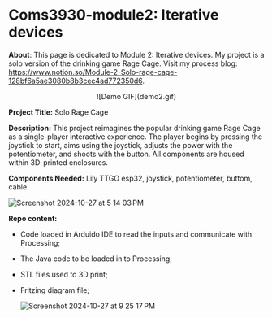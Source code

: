 # Coms3930-module2: Iterative devices

**About**:
This page is dedicated to Module 2: Iterative devices. My project is a solo version of the drinking game Rage Cage. Visit my process blog: https://www.notion.so/Module-2-Solo-rage-cage-128bf6a5ae3080b8b3cec4ad772350d6.

<div align="center">
![Demo GIF](demo2.gif)
</div>
 
**Project Title:** Solo Rage Cage 

**Description:** This project reimagines the popular drinking game Rage Cage as a single-player interactive experience. The player begins by pressing the joystick to start, aims using the joystick, adjusts the power with the potentiometer, and shoots with the button. All components are housed within 3D-printed enclosures.

**Components Needed:** Lily TTGO esp32, joystick, potentiometer, buttom, cable 

![Screenshot 2024-10-27 at 5 14 03 PM](https://github.com/user-attachments/assets/71fe43c9-b6ab-4746-9aa0-c64d078f9700)


**Repo content:** 
- Code loaded in Arduido IDE to read the inputs and communicate with Processing;
- The Java code to be loaded in to Processing;
- STL files used to 3D print;
- Fritzing diagram file;

  <img width="527" alt="Screenshot 2024-10-27 at 9 25 17 PM" src="https://github.com/user-attachments/assets/c40dda98-338b-4137-8de0-c840017d022d">

